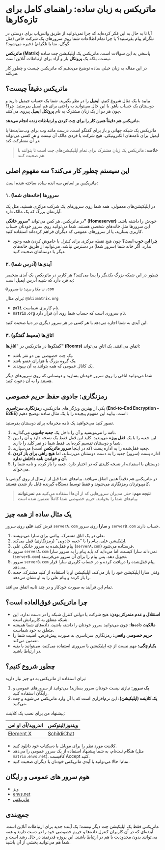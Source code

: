 # ماتریکس به زبان ساده: راهنمای کامل برای تازه‌کارها

آیا تا به حال به این فکر کرده‌اید که چرا نمی‌توانید از طریق واتس‌اپ برای دوستی در تلگرام پیام بفرستید؟ یا چرا تمام اطلاعات شما روی سرورهای یک شرکت خاص (مثل گوگل، متا یا تلگرام) ذخیره می‌شود؟

**ماتریکس (Matrix)** پاسخی به این سوالات است. ماتریکس یک اپلیکیشن چت ساده نیست، بلکه یک **پروتکل** باز و آزاد برای ارتباطات آنلاین است.

در این مقاله به زبان خیلی ساده توضیح می‌دهیم که ماتریکس چیست و چطور کار می‌کند.

## ماتریکس دقیقاً چیست؟

بیایید با یک مثال شروع کنیم. **ایمیل** را در نظر بگیرید. شما یک حساب جیمیل دارید و دوستتان یک حساب یاهو. با این حال می‌توانید به راحتی برای هم ایمیل بفرستید. چرا؟ چون هر دو از یک زبان مشترک به نام **پروتکل ایمیل** پیروی می‌کنند.

**ماتریکس هم دقیقاً همین کار را برای چت کردن و ارتباطات زنده انجام می‌دهد.**

ماتریکس یک شبکه جهانی و باز برای گفتگو است، درست مانند وب برای وب‌سایت‌ها یا ایمیل برای نامه‌های الکترونیکی. هیچ شرکت یا فردی مالک آن نیست و هر کسی می‌تواند در آن مشارکت کند.

> **خلاصه:** ماتریکس یک زبان مشترک برای تمام اپلیکیشن‌های چت است تا بتوانند با هم صحبت کنند.

## این سیستم چطور کار می‌کند؟ سه مفهوم اصلی

ماتریکس بر اساس سه ایده ساده ساخته شده است:

### ۱. سرورها (خانه‌های شما)

در اپلیکیشن‌های معمولی، همه شما روی سرورهای یک شرکت مرکزی هستید. مثل یک آپارتمان بزرگ که یک مالک دارد.

در ماتریکس، هر کس می‌تواند **"سرور خانگی" (Homeserver)** خودش را داشته باشد. این سرورها مثل خانه‌های شخصی هستند. شما می‌توانید روی سرور خودتان حساب کاربری بسازید، یا از سرورهای عمومی که دیگران فراهم کرده‌اند استفاده کنید.

*   **چرا این خوب است؟** چون هیچ نقطه مرکزی برای کنترل یا خاموش کردن همه وجود ندارد. اگر خانه شما (سرور شما) در دسترس نباشد، می‌توانید از طریق خانه‌های دیگر با دوستانتان صحبت کنید.

### ۲. آیدی‌ها (آدرس شما)

چطور در این شبکه بزرگ یکدیگر را پیدا می‌کنید؟ هر کاربر در ماتریکس یک آیدی منحصر به فرد دارد که شبیه آدرس ایمیل است:

`@نامکاربری:نامسرور.com`

برای مثال: `@ali:matrix.org`

*   **`@ali`** نام کاربری شماست.
*   **`matrix.org`** نام سروری است که حساب شما روی آن قرار دارد.

این آیدی به شما اجازه می‌دهد با هر کسی در هر سرور دیگری در دنیا صحبت کنید.

### ۳. اتاق‌ها (محیط گفتگو)

گفتگوها در ماتریکس در **"اتاق‌ها" (Rooms)** اتفاق می‌افتند. یک اتاق می‌تواند:
*   یک چت خصوصی بین دو نفر باشد.
*   یک گروه بزرگ با هزاران عضو باشد.
*   یک کانال عمومی که همه بتوانند به آن بپیوندند.

شما می‌توانید اتاقی را روی سرور خودتان بسازید و دوستانی که روی سرورهای دیگر هستند را به آن دعوت کنید.

## رمزنگاری: جادوی حفظ حریم خصوصی

یکی از بهترین ویژگی‌های ماتریکس، **رمزنگاری سرتاسری (End-to-End Encryption - E2EE)** است. بیایید این مفهوم پیچیده را با یک مثال ساده توضیح دهیم:

تصور کنید می‌خواهید یک نامه محرمانه برای دوستتان بفرستید.
1.  نامه را می‌نویسید و آن را داخل یک **جعبه جادویی** می‌گذارید.
2.  این جعبه را با یک **قفل ویژه** می‌بندید. کلید این قفل فقط یک نسخه دارد و آن را بین شما و دوستتان تقسیم کرده‌اید. فقط شما دو نفر کلید را دارید.
3.  جعبه قفل‌شده را به اداره پست (که در اینجا **سرور ماتریکس** است) می‌سپارید.
4.  اداره پست (سرور) جعبه را به دست دوستتان می‌رساند، اما **هیچ راهی برای باز کردن آن و خواندن نامه داخلش ندارد.**
5.  دوستتان با استفاده از نسخه کلیدی که در اختیار دارد، جعبه را باز کرده و نامه شما را می‌خواند.

در ماتریکس هم دقیقاً همین اتفاق می‌افتد. پیام‌های شما قبل از ارسال از روی گوشی یا کامپیوترتان رمزنگاری می‌شوند و فقط توسط دستگاه گیرنده قابل باز شدن هستند.

> **نتیجه مهم:** حتی مدیران سرورهایی که از آن‌ها استفاده می‌کنید هم **نمی‌توانند** پیام‌های شما را بخوانند. حریم خصوصی شما کاملاً تضمین شده است.

## یک مثال ساده از همه چیز

فرض کنید **علی** روی سرور `serverA.com` و **سارا** روی سرور `serverB.com` حساب دارند.

1.  علی در یک اتاق مشترک، پیامی برای سارا می‌نویسد.
2.  اپلیکیشن علی، پیام را با "جعبه جادویی" (رمزنگاری) قفل می‌کند.
3.  پیام قفل‌شده به سرور خانگی علی (`serverA.com`) فرستاده می‌شود.
4.  سرور `serverA.com` نمی‌داند سارا کیست، اما می‌داید که باید پیام را به سرور سارا (`serverB.com`) تحویل دهد. پس پیام را برای آن سرور می‌فرستد.
5.  سرور `serverB.com` پیام قفل‌شده را دریافت کرده و در حساب کاربری سارا قرار می‌دهد.
6.  وقتی سارا اپلیکیشن خود را باز می‌کند، اپلیکیشن او با استفاده از کلید مشترک، جعبه را باز کرده و پیام علی را به او نشان می‌دهد.

تمام این فرآیند به صورت خودکار و در چند ثانیه اتفاق می‌افتد.

## چرا ماتریکس فوق‌العاده است؟

*   **استقلال و عدم متمرکز بودن:** هیچ شرکت یا دولتی کنترل شبکه را در دست ندارد. این شبکه متعلق به کاربرانش است.
*   **مالکیت داده‌ها:** چون می‌توانید سرور خودتان را داشته باشید، داده‌های شما همیشه متعلق به خود شماست.
*   **حریم خصوصی واقعی:** رمزنگاری سرتاسری به صورت پیش‌فرض، امنیت شما را تضمین می‌کند.
*   **یکپارچگی:** مهم نیست از چه اپلیکیشن یا سروری استفاده می‌کنید، می‌توانید با بقیه در ارتباط باشید.

## چطور شروع کنیم؟

برای استفاده از ماتریکس به دو چیز نیاز دارید:
1.  **یک سرور:** نیازی نیست خودتان سرور بسازید! می‌توانید از سرورهای عمومی و رایگان استفاده کنید.
2.  **یک کلاینت (اپلیکیشن):** این نرم‌افزاری است که با آن وارد ماتریکس می‌شوید و چت می‌کنید.

پیشنهاد من برای نصب یک کلاینت:

| اندروید/آی او اس | ویندوز/لینوکس                       |
|------------------|-------------------------------------|
| [Element X](https://f-droid.org/packages/io.element.android.x/)    | [SchildiChat](https://schildi.chat) |

*   کلاینت مورد نظر را برای موبایل یا دسکتاپ خود دانلود کنید.
*   هنگام ثبت‌نام، به شما پیشنهاد استفاده از یک سرور عمومی را می‌دهد (مثل `matrix.envs.net`). کافیست Accept کنید.
*   تمام! حالا می‌توانید با آیدی ماتریکس خودتان با دیگران صحبت کنید.

## هوم سرور های عمومی و رایگان
* [ویز](https://wiiz.ir)
* [envs.net](https://element.envs.net)
* [ماتریکس](https://element.matrix.org)


## جمع‌بندی

ماتریکس فقط یک اپلیکیشن چت دیگر نیست؛ یک آینده جدید برای ارتباطات آنلاین است. آینده‌ای که در آن کاربران کنترل داده‌ها و حریم خصوصی خود را در دست دارند و همه می‌توانند بدون محدودیت با هم در ارتباط باشند. این پروژه قدرتمند در حال رشد است و شما هم می‌توانید بخشی از آن باشید.